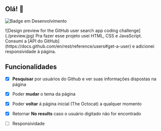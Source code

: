 ## Olá! 👋
<div align="left">

![Badge em Desenvolvimento ](http://img.shields.io/static/v1?label=STATUS&message=EM%20DESENVOLVIMENTO&color=GREEN&style=for-the-badge )

</div>
![Design preview for the GitHub user search app coding challenge](./preview.jpg)
Pra fazer esse projeto usei HTML, CSS e JavaScript. Consumi a [API do GitHub](https://docs.github.com/en/rest/reference/users#get-a-user) e adicionei responsividade à página.


## Funcionalidades
- [x] **Pesquisar** por usuários do Github e ver suas informações dispostas na página
- [x] Poder **mudar** o tema da página
- [x] Poder **voltar** á página inicial (The Octocat) a qualquer momento
- [x] Retornar **No results** caso o usuário digitado não for encontrado
- [ ] Responsividade


